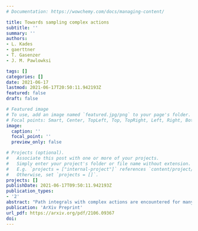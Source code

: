 ```yaml
---
# Documentation: https://wowchemy.com/docs/managing-content/

title: Towards sampling complex actions
subtitle: ''
summary: ''
authors:
- L. Kades
- gaerttner
- T. Gasenzer
- J. M. Pawlowksi

tags: []
categories: []
date: 2021-06-17
lastmod: 2021-06-17T20:50:11.942193Z
featured: false
draft: false

# Featured image
# To use, add an image named `featured.jpg/png` to your page's folder.
# Focal points: Smart, Center, TopLeft, Top, TopRight, Left, Right, BottomLeft, Bottom, BottomRight.
image:
  caption: ''
  focal_point: ''
  preview_only: false

# Projects (optional).
#   Associate this post with one or more of your projects.
#   Simply enter your project's folder or file name without extension.
#   E.g. `projects = ["internal-project"]` references `content/project/deep-learning/index.md`.
#   Otherwise, set `projects = []`.
projects: []
publishDate: 2021-06-17T09:50:11.942193Z
publication_types:
- '2'
abstract: "Path integrals with complex actions are encountered for many physical systems ranging from spin- or mass-imbalanced atomic gases and graphene to quantum chromo-dynamics at finite density to the non-equilibrium evolution of quantum systems. Many computational approaches have been developed for tackling the sign problem emerging for complex actions. Among these, complex Langevin dynamics has the appeal of general applicability. One of its key challenges is the potential convergence of the dynamics to unphysical fixed points. The statistical sampling process at such a fixed point is not based on the physical action and hence leads to wrong predictions. Moreover, its unphysical nature is hard to detect due to the implicit nature of the process. In the present work we set up a general approach based on a Markov chain Monte Carlo scheme in an extended state space. In this approach we derive an explicit real sampling process for generalized complex Langevin dynamics. Subject to a set of constraints, this sampling process is the physical one. These constraints originate from the detailed-balance equations satisfied by the Monte Carlo scheme. This allows us to re-derive complex Langevin dynamics from a new perspective and establishes a framework for the explicit construction of new sampling schemes for complex actions."
publication: 'ArXiv Preprint'
url_pdf: https://arxiv.org/pdf/2106.09367
doi: 
---
```

